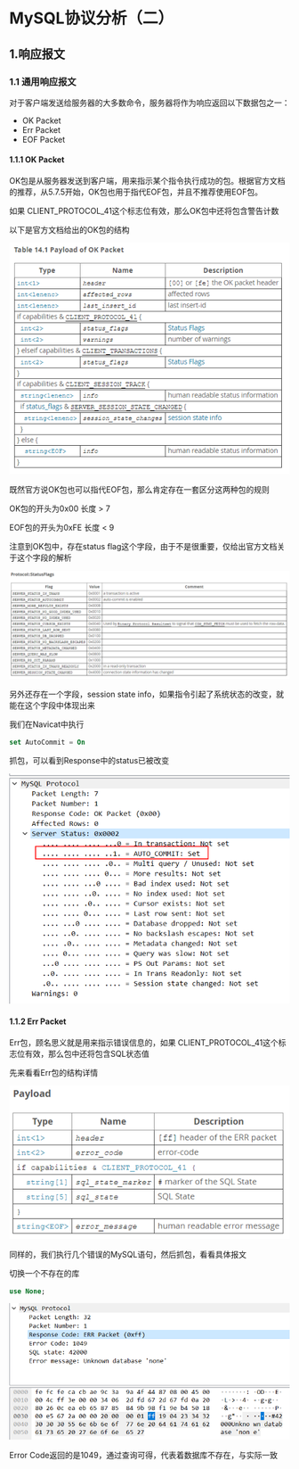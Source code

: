 # MySQL协议分析（二）

## 1.响应报文

### 1.1 通用响应报文

对于客户端发送给服务器的大多数命令，服务器将作为响应返回以下数据包之一：

* OK Packet
* Err Packet
* EOF Packet

#### 1.1.1 OK Packet

OK包是从服务器发送到客户端，用来指示某个指令执行成功的包。根据官方文档的推荐，从5.7.5开始，OK包也用于指代EOF包，并且不推荐使用EOF包。

如果  CLIENT\_PROTOCOL\_41这个标志位有效，那么OK包中还将包含警告计数

以下是官方文档给出的OK包的结构

![](../.gitbook/assets/image%20%2834%29.png)

既然官方说OK包也可以指代EOF包，那么肯定存在一套区分这两种包的规则

OK包的开头为0x00 长度 &gt; 7

EOF包的开头为0xFE 长度 &lt; 9

注意到OK包中，存在status flag这个字段，由于不是很重要，仅给出官方文档关于这个字段的解析

![](../.gitbook/assets/image%20%2810%29.png)

另外还存在一个字段，session state info，如果指令引起了系统状态的改变，就能在这个字段中体现出来

我们在Navicat中执行

```sql
set AutoCommit = On
```

抓包，可以看到Response中的status已被改变

![](../.gitbook/assets/image%20%2818%29.png)

#### 1.1.2 Err Packet

Err包，顾名思义就是用来指示错误信息的，如果  CLIENT\_PROTOCOL\_41这个标志位有效，那么包中还将包含SQL状态值

先来看看Err包的结构详情

![](../.gitbook/assets/image%20%2839%29.png)

同样的，我们执行几个错误的MySQL语句，然后抓包，看看具体报文

切换一个不存在的库

```sql
use None;
```

![](../.gitbook/assets/image%20%2840%29.png)

Error Code返回的是1049，通过查询可得，代表着数据库不存在，与实际一致


